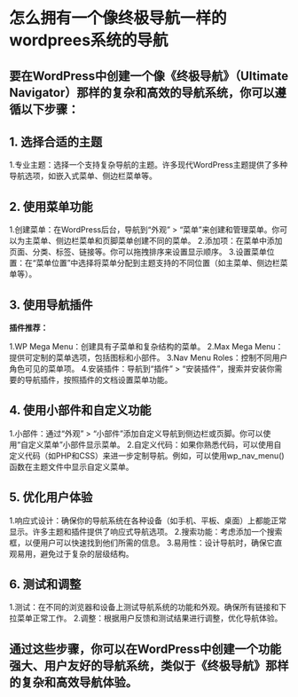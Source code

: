 # 怎么拥有一个像终极导航一样的wordprees系统的导航
## 要在WordPress中创建一个像《终极导航》（Ultimate Navigator）那样的复杂和高效的导航系统，你可以遵循以下步骤：

## 1. 选择合适的主题
1.专业主题：选择一个支持复杂导航的主题。许多现代WordPress主题提供了多种导航选项，如嵌入式菜单、侧边栏菜单等。
## 2. 使用菜单功能
1.创建菜单：在WordPress后台，导航到“外观” > “菜单”来创建和管理菜单。你可以为主菜单、侧边栏菜单和页脚菜单创建不同的菜单。
2.添加项：在菜单中添加页面、分类、标签、链接等。你可以拖拽排序来设置显示顺序。
3.设置菜单位置：在“菜单位置”中选择将菜单分配到主题支持的不同位置（如主菜单、侧边栏菜单等）。
## 3. 使用导航插件
**插件推荐：**

1.WP Mega Menu：创建具有子菜单和复杂结构的菜单。
2.Max Mega Menu：提供可定制的菜单选项，包括图标和小部件。
3.Nav Menu Roles：控制不同用户角色可见的菜单项。
4.安装插件：导航到“插件” > “安装插件”，搜索并安装你需要的导航插件，按照插件的文档设置菜单功能。

## 4. 使用小部件和自定义功能
1.小部件：通过“外观” > “小部件”添加自定义导航到侧边栏或页脚。你可以使用“自定义菜单”小部件显示菜单。
2.自定义代码：如果你熟悉代码，可以使用自定义代码（如PHP和CSS）来进一步定制导航。例如，可以使用wp_nav_menu()函数在主题文件中显示自定义菜单。
## 5. 优化用户体验
1.响应式设计：确保你的导航系统在各种设备（如手机、平板、桌面）上都能正常显示。许多主题和插件提供了响应式导航选项。
2.搜索功能：考虑添加一个搜索框，以便用户可以快速找到他们所需的信息。
3.易用性：设计导航时，确保它直观易用，避免过于复杂的层级结构。
## 6. 测试和调整
1.测试：在不同的浏览器和设备上测试导航系统的功能和外观。确保所有链接和下拉菜单正常工作。
2.调整：根据用户反馈和测试结果进行调整，优化导航体验。
## 通过这些步骤，你可以在WordPress中创建一个功能强大、用户友好的导航系统，类似于《终极导航》那样的复杂和高效导航体验。


